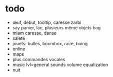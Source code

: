 # todo
- œuf, début, tooltip, caresse zarbi
- say panier, lac, plusieurs même objets bag
- miam caresse, danse
- saleté
- jouets: bulles, boombox, race, boing
- online
- maps
- plus commandes vocales
- music lvl=general sounds volume equalization
- nuit